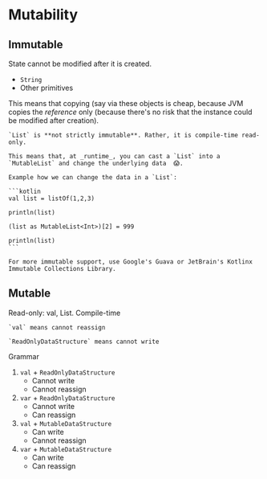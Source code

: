 # Mutability

## Immutable

State cannot be modified after it is created. 

* `String`
* Other primitives

This means that copying (say via  these objects is cheap, because JVM copies the _reference_ only (because there's no risk that the instance could be modified after creation).

~~~admonish warning
`List` is **not strictly immutable**. Rather, it is compile-time read-only.

This means that, at _runtime_, you can cast a `List` into a `MutableList` and change the underlying data  😱.

Example how we can change the data in a `List`:

```kotlin
val list = listOf(1,2,3)

println(list)

(list as MutableList<Int>)[2] = 999

println(list)
```

For more immutable support, use Google's Guava or JetBrain's Kotlinx Immutable Collections Library.
~~~

## Mutable

Read-only: val, List. Compile-time

```admonish note
`val` means cannot reassign
```

```admonish note
`ReadOnlyDataStructure` means cannot write
```

Grammar

1. `val` + `ReadOnlyDataStructure`
    - Cannot write
    - Cannot reassign
2. `var` + `ReadOnlyDataStructure`
    - Cannot write
    - Can reassign
3. `val` + `MutableDataStructure`
    - Can write
    - Cannot reassign
4. `var` + `MutableDataStructure`
    - Can write
    - Can reassign
